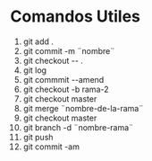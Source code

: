 # Comandos Utiles
1. git add .
2. git commit -m ¨nombre¨
3. git checkout -- .
4. git log
5. git commmit --amend
6. git checkout -b rama-2
7. git checkout master
8. git merge ¨nombre-de-la-rama¨
9. git checkout master
10. git branch -d ¨nombre-rama¨
11. git push
12. git commit -am